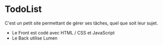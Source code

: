 # TodoList

C'est un petit site permettant de gérer ses tâches, quel que soit leur sujet.

- Le Front est codé avec HTML / CSS et JavaScript
- Le Back utilise Lumen
